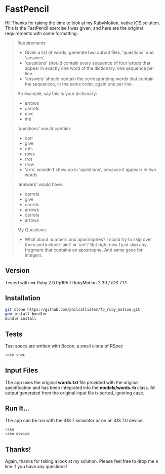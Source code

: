 FastPencil
=========

Hi! Thanks for taking the time to look at my RubyMotion, native iOS solution.  This is the FastPencil exercise I was given, and here are the original requirements with some formatting:

>Requirements
> - Given a list of words, generate two output
files, 'questions' and 'answers'.
> - 'questions' should contain every
sequence of four letters that appear in exactly one word of the
dictionary, one sequence per line.
> - 'answers' should contain the
corresponding words that contain the sequences, in the same order,
again one per line.

>An example, say this is your dictionary:
> - arrows
> - carrots
> - give
> - me

>'questions' would contain:
> - carr
> - give
> - rots
> - rows
> - rrot
> - rrow
> - 'arro' wouldn't show up in 'questions', because it appears in two words

>'answers' would have:
> - carrots
> - give
> - carrots
> - arrows
> - carrots
> - arrows

>My Questions:
> - What about numbers and apostrophes?  I could try to skip over them and include 'aint' => 'ain't'
But right now I just skip any fragment that contains an apostrophe.  And same goes for integers.

Version
--------------
Tested with ==> Ruby 2.0.0p195 / RubyMotion 2.30 / iOS 7.1.1

Installation
--------------
```sh
git clone https://github.com/philcallister/fp_ruby_motion.git
gem install bundler
bundle install
```
Tests
--------------
Test specs are written with Bacon, a small clone of RSpec
```sh
rake spec
```

Input Files
--------------
The app uses the original __words.txt__ file provided with the original specification and has been integrated into the 
__models/words.rb__ class.  All output generated from the original input file is sorted, ignoring case.

Run It...
--------------
The app can be run with the iOS 7 simulator or on an iOS 7.0 device.

```sh
rake
rake device
```

Thanks!
--------------
Again, thanks for taking a look at my solution.  Please feel free to drop me a line if you have any questions!
